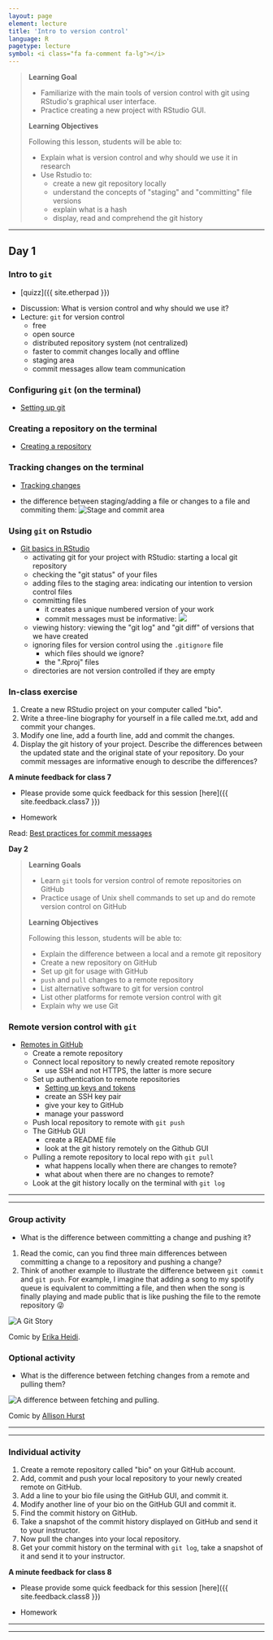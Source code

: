 ```yaml
---
layout: page
element: lecture
title: 'Intro to version control'
language: R
pagetype: lecture
symbol: <i class="fa fa-comment fa-lg"></i>
---
```


<!--
[Measuring biodiversity]({{ site.baseurl }}/materials/01_BiodiversityMeasures/01_BiodiversityMeasures.html)

[Manipulating data]({{ site.baseurl }}/materials/02_Manipulating_data/02_ManipulatingData.html)
-->
<!--

Slides:

[Introduction to R and Version Control]({{ site.baseurl }}/materials/01_RIntro_VersionControl/01_RIntro_VersionControl.html)

-->


> **Learning Goal**
>
> - Familiarize with the main tools of version control with git using RStudio's graphical user interface.
> - Practice creating a new project with RStudio GUI.
>
> **Learning Objectives**
>
> Following this lesson, students will be able to:
>
> - Explain what is version control and why should we use it in research
> - Use Rstudio to:
>   - create a new git repository locally
>   - understand the concepts of "staging" and "committing" file versions
>   - explain what is a hash
>   - display, read and comprehend the git history
---

## Day 1

### Intro to `git`
- [quizz]({{ site.etherpad }})
* Discussion: What is version control and why should we use it?
* Lecture: `git` for version control
  - free
  - open source
  - distributed repository system (not centralized)
  - faster to commit changes locally and offline
  - staging area
  - commit messages allow team communication

### Configuring `git` (on the terminal)

* [Setting up git](https://swcarpentry.github.io/git-novice/02-setup/index.html)

### Creating a repository on the terminal

* [Creating a repository](https://swcarpentry.github.io/git-novice/03-create/index.html)

### Tracking changes on the terminal

* [Tracking changes](https://swcarpentry.github.io/git-novice/04-changes/index.html)
- the difference between staging/adding a file or changes to a file and commiting them:
![Stage and commit area](https://swcarpentry.github.io/git-novice/fig/git-staging-area.svg)

### Using `git` on Rstudio

* [Git basics in RStudio](http://nicercode.github.io/git/rstudio.html)
  - activating git for your project with RStudio: starting a local git repository
  - checking the "git status" of your files
  - adding files to the staging area: indicating our intention to version control files
  - committing files
    - it creates a unique numbered version of your work
    - commit messages must be informative:
    ![](https://workchronicles.com/wp-content/uploads/2020/08/Small-Changes-768x768.png)
  - viewing history: viewing the "git log" and "git diff" of versions that we have created
  - ignoring files for version control using the `.gitignore` file
    - which files should we ignore?
    - the ".Rproj" files
  - directories are not version controlled if they are empty


### In-class exercise

  1. Create a new RStudio project on your computer called "bio".
  1. Write a three-line biography for yourself in a file called me.txt, add and commit your changes.
  1. Modify one line, add a fourth line, add and commit the changes.
  1. Display the git history of your project. Describe the differences between the updated state and the original state of your repository. Do your commit messages are informative enough to describe the differences?


**A minute feedback for class 7**

- Please provide some quick feedback for this session [here]({{ site.feedback.class7 }})

* Homework

Read: [Best practices for commit messages](https://reflectoring.io/meaningful-commit-messages/)


**Day 2**

> **Learning Goals**
>
> - Learn `git` tools for version control of remote repositories on GitHub
> - Practice usage of Unix shell commands to set up and do remote version control on GitHub
>
> **Learning Objectives**
>
> Following this lesson, students will be able to:
>
> - Explain the difference between a local and a remote git repository
> - Create a new repository on GitHub
> - Set up git for usage with GitHub
> - `push` and `pull` changes to a remote repository
> - List alternative software to git for version control
> - List other platforms for remote version control with git
> - Explain why we use Git

### Remote version control with `git`

* [Remotes in GitHub](https://swcarpentry.github.io/git-novice/07-github/index.html)
  - Create a remote repository
  - Connect local repository to newly created remote repository
    - use SSH and not HTTPS, the latter is more secure
  - Set up authentication to remote repositories
    - [Setting up keys and tokens](https://github.com/LunaSare/lunasare-blogdown/blob/main/content/post-dev/2022-02-01_configuring-git/index.md)
    - create an SSH key pair
    - give your key to GitHub
    - manage your password
  - Push local repository to remote with `git push`
  - The GitHub GUI
    - create a README file
    - look at the git history remotely on the Github GUI
  - Pulling a remote repository to local repo with `git pull`
    - what happens locally when there are changes to remote?
    - what about when there are no changes to remote?
  - Look at the git history locally on the terminal with `git log`

---
---

### Group activity

* What is the difference between committing a change and pushing it?

1. Read the comic, can you find three main differences between committing a change to a repository and pushing a change?
2. Think of another example to illustrate the difference between `git commit` and `git push`. For example, I imagine that adding a song to my spotify queue is equivalent to committing a file, and then when the song is finally playing and made public that is like pushing the file to the remote repository 😜

![A Git Story](https://res.cloudinary.com/practicaldev/image/fetch/s--pYxSazy8--/c_limit%2Cf_auto%2Cfl_progressive%2Cq_auto%2Cw_880/https://thepracticaldev.s3.amazonaws.com/i/d9n3kcnc76l5viwl4z2n.jpeg)

Comic by [Erika Heidi](https://dev.to/erikaheidi/stage-commit-push-a-git-story-comic-a37).

<!-- Additional for the activity: a jamboard with missing cells: -->
<!-- Fill the missing cells in the [comparative table](http://cdn.differencebetween.net/wp-content/uploads/2019/10/Commit-vs-Push.jpg). -->

### Optional activity

* What is the difference between fetching changes from a remote and pulling them?

![A difference between fetching and pulling](https://pbs.twimg.com/media/FLG-tC-UcAEPRNk?format=jpg&name=4096x4096).

Comic by [Allison Hurst](https://twitter.com/allison_horst)

---
---

### Individual activity

1. Create a remote repository called "bio" on your GitHub account.
2. Add, commit and push your local repository to your newly created remote on GitHub.
3. Add a line to your bio file using the GitHub GUI, and commit it.
4. Modify another line of your bio on the GitHub GUI and commit it.
3. Find the commit history on GitHub.
4. Take a snapshot of the commit history displayed on GitHub and send it to your instructor.
5. Now pull the changes into your local repository.
6. Get your commit history on the terminal with `git log`, take a snapshot of it and send it to your instructor.

**A minute feedback for class 8**

- Please provide some quick feedback for this session [here]({{ site.feedback.class8 }})

* Homework

---
---
